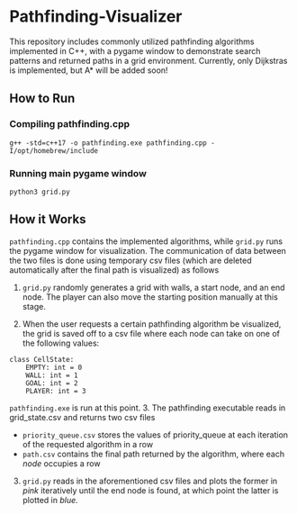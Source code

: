 # Pathfinding-Visualizer
This repository includes commonly utilized pathfinding algorithms implemented in C++, with a pygame window to demonstrate search patterns and returned paths in a grid environment. Currently, only Dijkstras is implemented, but A* will be added soon!

## How to Run 

### Compiling pathfinding.cpp
`g++ -std=c++17 -o pathfinding.exe pathfinding.cpp -I/opt/homebrew/include`

### Running main pygame window
`python3 grid.py`

## How it Works
`pathfinding.cpp` contains the implemented algorithms, while `grid.py` runs the pygame window for visualization. The communication of data between the two files is done using temporary csv files (which are deleted automatically after the final path is visualized) as follows

1. `grid.py` randomly generates a grid with walls, a start node, and an end node. The player can also move the starting position manually at this stage.

2. When the user requests a certain pathfinding algorithm be visualized, the grid is saved off to a csv file where each node can take on one of the following values:
```
class CellState:
    EMPTY: int = 0
    WALL: int = 1
    GOAL: int = 2
    PLAYER: int = 3
```
`pathfinding.exe` is run at this point.
3. The pathfinding executable reads in grid_state.csv and returns two csv files
- `priority_queue.csv` stores the values of priority_queue at each iteration of the requested algorithm in a row
- `path.csv` contains the final path returned by the algorithm, where each *node* occupies a row

3. `grid.py` reads in the aforementioned csv files and plots the former in *pink* iteratively until the end node is found, at which point the latter is plotted in *blue.*